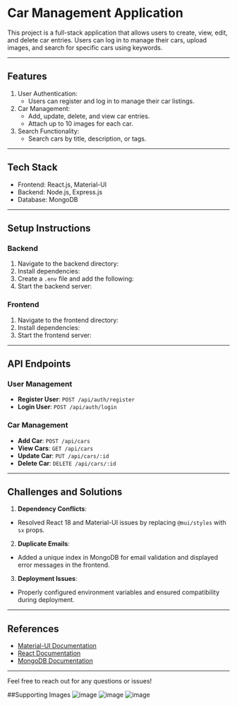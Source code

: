 # Car Management Application

This project is a full-stack application that allows users to create, view, edit, and delete car entries. Users can log in to manage their cars, upload images, and search for specific cars using keywords.

---

## Features

1. User Authentication:
   - Users can register and log in to manage their car listings.
2. Car Management:
   - Add, update, delete, and view car entries.
   - Attach up to 10 images for each car.
3. Search Functionality:
   - Search cars by title, description, or tags.

---

## Tech Stack

- Frontend: React.js, Material-UI
- Backend: Node.js, Express.js
- Database: MongoDB

---

## Setup Instructions

### Backend
1. Navigate to the backend directory:
2. Install dependencies:
3. Create a `.env` file and add the following:
4. Start the backend server:

### Frontend
1. Navigate to the frontend directory:
2. Install dependencies:
3. Start the frontend server:

---

## API Endpoints

### User Management
- **Register User**: `POST /api/auth/register`
- **Login User**: `POST /api/auth/login`

### Car Management
- **Add Car**: `POST /api/cars`
- **View Cars**: `GET /api/cars`
- **Update Car**: `PUT /api/cars/:id`
- **Delete Car**: `DELETE /api/cars/:id`

---

## Challenges and Solutions

1. **Dependency Conflicts**:
- Resolved React 18 and Material-UI issues by replacing `@mui/styles` with `sx` props.

2. **Duplicate Emails**:
- Added a unique index in MongoDB for email validation and displayed error messages in the frontend.

3. **Deployment Issues**:
- Properly configured environment variables and ensured compatibility during deployment.

---

## References

- [Material-UI Documentation](https://mui.com)
- [React Documentation](https://reactjs.org)
- [MongoDB Documentation](https://www.mongodb.com/docs)

---

Feel free to reach out for any questions or issues!

##Supporting Images
![image](https://github.com/user-attachments/assets/75dcbafd-2a50-43e3-9e05-17843246e010)
![image](https://github.com/user-attachments/assets/e0c61341-4d16-4f06-8a68-eb80f713a875)
![image](https://github.com/user-attachments/assets/a7c6bdfa-6cfa-42f4-bbf3-c8579e30e834)

